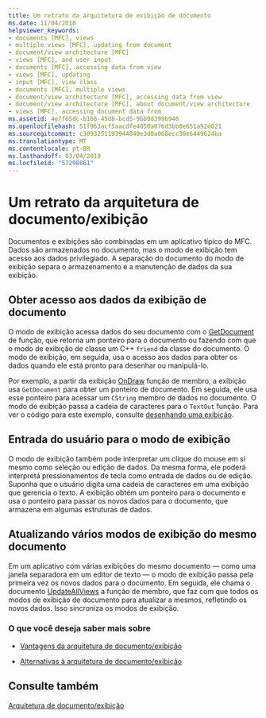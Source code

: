 ```yaml
---
title: Um retrato da arquitetura de exibição de documento
ms.date: 11/04/2016
helpviewer_keywords:
- documents [MFC], views
- multiple views [MFC], updating from document
- document/view architecture [MFC]
- views [MFC], and user input
- documents [MFC], accessing data from view
- views [MFC], updating
- input [MFC], view class
- documents [MFC], multiple views
- document/view architecture [MFC], accessing data from view
- document/view architecture [MFC], about document/view architecture
- views [MFC], accessing document data from
ms.assetid: 4e7f65dc-b166-45d8-bcd5-9bb0d399b946
ms.openlocfilehash: 51f963acf5aacdfe4050a076d3bb0e651a92d021
ms.sourcegitcommit: c3093251193944840e3d0a068ecc30e6449624ba
ms.translationtype: MT
ms.contentlocale: pt-BR
ms.lasthandoff: 03/04/2019
ms.locfileid: "57298861"
---
```

# <a name="a-portrait-of-the-documentview-architecture"></a>Um retrato da arquitetura de documento/exibição

Documentos e exibições são combinadas em um aplicativo típico do MFC. Dados são armazenados no documento, mas o modo de exibição tem acesso aos dados privilegiado. A separação do documento do modo de exibição separa o armazenamento e a manutenção de dados da sua exibição.

## <a name="gaining-access-to-document-data-from-the-view"></a>Obter acesso aos dados da exibição de documento

O modo de exibição acessa dados do seu documento com o [GetDocument](../mfc/reference/cview-class.md#getdocument) de função, que retorna um ponteiro para o documento ou fazendo com que o modo de exibição de classe um C++ `friend` da classe do documento. O modo de exibição, em seguida, usa o acesso aos dados para obter os dados quando ele está pronto para desenhar ou manipulá-lo.

Por exemplo, a partir da exibição [OnDraw](../mfc/reference/cview-class.md#ondraw) função de membro, a exibição usa `GetDocument` para obter um ponteiro de documento. Em seguida, ele usa esse ponteiro para acessar um `CString` membro de dados no documento. O modo de exibição passa a cadeia de caracteres para o `TextOut` função. Para ver o código para este exemplo, consulte [desenhando uma exibição](../mfc/drawing-in-a-view.md).

## <a name="user-input-to-the-view"></a>Entrada do usuário para o modo de exibição

O modo de exibição também pode interpretar um clique do mouse em si mesmo como seleção ou edição de dados. Da mesma forma, ele poderá interpretá pressionamentos de tecla como entrada de dados ou de edição. Suponha que o usuário digita uma cadeia de caracteres em uma exibição que gerencia o texto. A exibição obtém um ponteiro para o documento e usa o ponteiro para passar os novos dados para o documento, que armazena em algumas estruturas de dados.

## <a name="updating-multiple-views-of-the-same-document"></a>Atualizando vários modos de exibição do mesmo documento

Em um aplicativo com várias exibições do mesmo documento — como uma janela separadora em um editor de texto — o modo de exibição passa pela primeira vez os novos dados para o documento. Em seguida, ele chama o documento [UpdateAllViews](../mfc/reference/cdocument-class.md#updateallviews) a função de membro, que faz com que todos os modos de exibição de documento para atualizar a mesmos, refletindo os novos dados. Isso sincroniza os modos de exibição.

### <a name="what-do-you-want-to-know-more-about"></a>O que você deseja saber mais sobre

- [Vantagens da arquitetura de documento/exibição](../mfc/advantages-of-the-document-view-architecture.md)

- [Alternativas à arquitetura de documento/exibição](../mfc/alternatives-to-the-document-view-architecture.md)

## <a name="see-also"></a>Consulte também

[Arquitetura de documento/exibição](../mfc/document-view-architecture.md)
